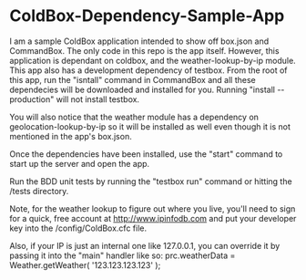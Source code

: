 ColdBox-Dependency-Sample-App
=============================

I am a sample ColdBox application intended to show off box.json and CommandBox.  The only code in this repo is the app itself.
However, this application is dependant on coldbox, and the weather-lookup-by-ip module.  This app also has a development
dependency of testbox.  From the root of this app, run the "isntall" command in CommandBox and all these dependecies will be downloaded
and installed for you.  Running "install --production" will not install testbox.

You will also notice that the weather module has a dependency on geolocation-lookup-by-ip so it will be installed as well even though 
it is not mentioned in the app's box.json.

Once the dependencies have been installed, use the "start" command to start up the server and open the app.  

Run the BDD unit tests by running the "testbox run" command or hitting the /tests directory.

Note, for the weather lookup to figure out where you live, you'll need to sign for a quick, free account at http://www.ipinfodb.com
and put your developer key into the /config/ColdBox.cfc file.  

Also, if your IP is just an internal one like 127.0.0.1, you can override it by passing it into the "main" handler like so:
prc.weatherData = Weather.getWeather( '123.123.123.123' );
